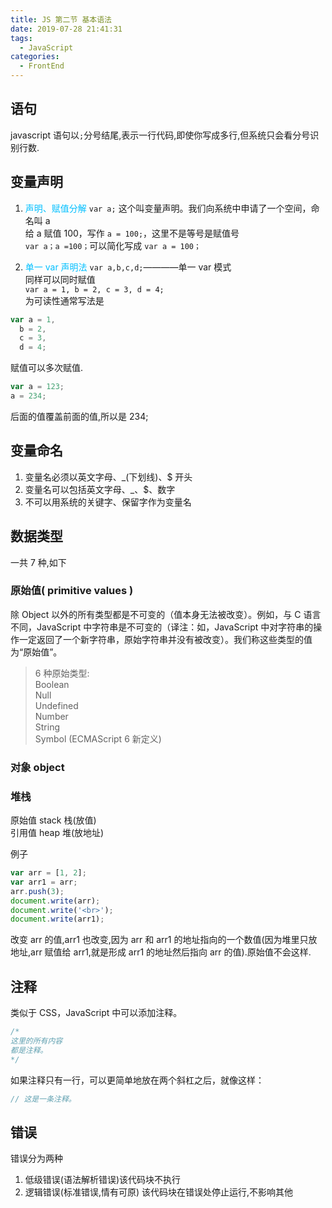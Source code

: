 ```yaml
---
title: JS 第二节 基本语法
date: 2019-07-28 21:41:31
tags:
  - JavaScript
categories:
  - FrontEnd
---
```


## 语句

javascript 语句以`;`分号结尾,表示一行代码,即使你写成多行,但系统只会看分号识别行数.

## 变量声明

1. <font color=#00BFFF >声明、赋值分解</font>
   `var a;` 这个叫变量声明。我们向系统中申请了一个空间，命名叫 a  
   给 a 赋值 100，写作 `a = 100;`，这里不是等号是赋值号  
   `var a；a =100；`可以简化写成 `var a = 100；`

2. <font color=#00BFFF >单一 var 声明法</font>
   `var a,b,c,d;`————单一 var 模式  
   同样可以同时赋值  
   `var a = 1, b = 2, c = 3, d = 4;`  
   为可读性通常写法是

```javascript
var a = 1,
  b = 2,
  c = 3,
  d = 4;
```

赋值可以多次赋值.

```javascript
var a = 123;
a = 234;
```

后面的值覆盖前面的值,所以是 234;

## 变量命名

1. 变量名必须以英文字母、\_(下划线)、\$ 开头
2. 变量名可以包括英文字母、\_、\$、数字
3. 不可以用系统的关键字、保留字作为变量名

## 数据类型

一共 7 种,如下

### 原始值( primitive values )

除 Object 以外的所有类型都是不可变的（值本身无法被改变）。例如，与 C 语言不同，JavaScript 中字符串是不可变的（译注：如，JavaScript 中对字符串的操作一定返回了一个新字符串，原始字符串并没有被改变）。我们称这些类型的值为“原始值”。

> 6 种原始类型:  
> Boolean  
> Null  
> Undefined  
> Number  
> String  
> Symbol (ECMAScript 6 新定义)

### 对象 object

### 堆栈

原始值 stack 栈(放值)  
引用值 heap 堆(放地址)

例子

```javascript
var arr = [1, 2];
var arr1 = arr;
arr.push(3);
document.write(arr);
document.write('<br>');
document.write(arr1);
```

改变 arr 的值,arr1 也改变,因为 arr 和 arr1 的地址指向的一个数值(因为堆里只放地址,arr 赋值给 arr1,就是形成 arr1 的地址然后指向 arr 的值).原始值不会这样.

## 注释

类似于 CSS，JavaScript 中可以添加注释。

```javascript
/*
这里的所有内容
都是注释。
*/
```

如果注释只有一行，可以更简单地放在两个斜杠之后，就像这样：

```javascript
// 这是一条注释。
```

## 错误

错误分为两种

1. 低级错误(语法解析错误)该代码块不执行
2. 逻辑错误(标准错误,情有可原) 该代码块在错误处停止运行,不影响其他

